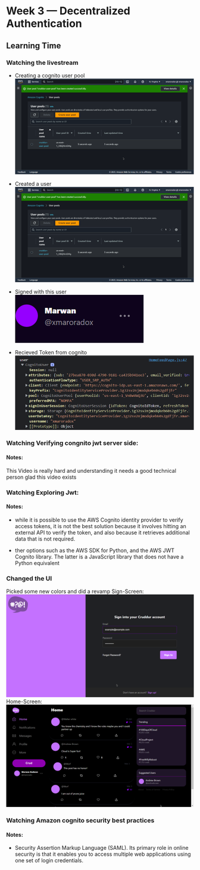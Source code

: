 # Week 3 — Decentralized Authentication

## Learning Time

### Watching the livestream

* Creating a  cognito user pool
![](assets/week3/created_pool.png)

* Created a user
![](assets/week3/created_pool.png)

* Signed with this user
![](assets/week3/signed_in.png)

* Recieved Token from cognito
![](assets/week3/cognito_token.png)

### Watching Verifying congnito jwt server side:

#### Notes:
This Video is really hard and understanding it needs a good technical person glad this video exists

### Watching Exploring Jwt:

#### Notes:
* while it is possible to use the AWS Cognito identity provider to verify access tokens, it is not the best solution because it involves hitting an external API to verify the token, and also because it retrieves additional data that is not required.

* ther options such as the AWS SDK for Python, and the AWS JWT Cognito library. The latter is a JavaScript library that does not have a Python equivalent

### Changed the UI
Picked some new colors and did a revamp
Sign-Screen:
![](assets/week3/cruddur_sign.png)
Home-Screen:
![](assets/week3/cruddur_home.png)

### Watching Amazon cognito security best practices

#### Notes:

* Security Assertion Markup Language (SAML). Its primary role in online security is that it enables you to access multiple web applications using one set of login credentials.

